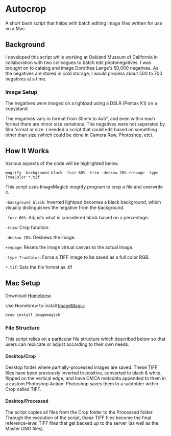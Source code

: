 # Autocrop
A short bash script that helps with batch editing image files written for use on a Mac.

## Background
I developed this script while working at Oakland Museum of California in collaboration with two colleagues to batch edit photonegatives. I was brought on to catalog and image Dorothea Lange's 50,000 negatives. As the negatives are stored in cold storage, I would process about 500 to 700 negatives at a time. 

### Image Setup
The negatives were imaged on a lightpad using a DSLR (Pentax K1) on a copystand. 

The negatives vary in format from 35mm to 4x5", and even within each format there are minor size variations. The negatives were not separated by film format or size. I needed a script that could edit based on something other than size (which could be done in Camera Raw, Photoshop, etc).   

## How It Works
Various aspects of the code will be highlighted below. 

    mogrify -background black -fuzz 60% -trim -deskew 20% +repage -type TrueColor *.tif
  
This script uses ImageMagick mogrify program to crop a file and overwrite it. 

`-background black`: Inverted lightpad becomes a black background, which visually distinguishes the negative from the background. 

`-fuzz 60%`: Adjusts what is considered black based on a percentage. 

`-trim`: Crop function.

`-deskew 20%`: Deskews the image. 

`+repage`: Resets the image virtual canvas to the actual image.

`-type TrueColor`: Force a TIFF image to be saved as a full color RGB.

`*.tif`: Sets the file format as .tif

## Mac Setup 
Download [Homebrew](https://brew.sh/ "Homebrew"). 

Use Homebrew to install [ImageMagic](https://imagemagick.org/ "ImageMagick"):

    brew install imagemagick

### File Structure 
This script relies on a particular file structure which described below so that users can replicate or adjust according to their own needs. 

#### Desktop/Crop
Desktop folder where partially-processed images are saved. These TIFF files have been previously inverted to positive, converted to black & white, flipped on the vertical edge, and have OMCA metadata appended to them in a custom Photoshop Action. Photoshop saves them to a subfolder within Crop called TIFF.   

#### Desktop/Processed
The script copies all files from the Crop folder to the Processed folder. Through the execution of the script, these TIFF files become the final reference-level TIFF files that get backed up to the server (as well as the Master DNG files). 
